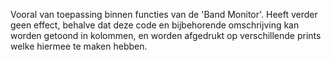 Vooral van toepassing binnen functies van de 'Band Monitor'. Heeft verder geen effect, behalve dat deze code en bijbehorende omschrijving kan worden getoond in kolommen, en worden afgedrukt op verschillende prints welke hiermee te maken hebben.
